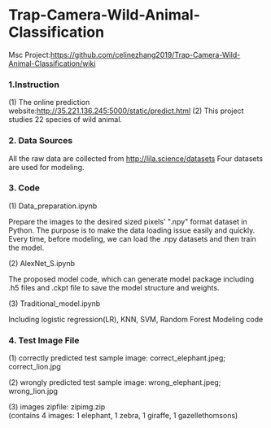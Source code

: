 # Trap-Camera-Wild-Animal-Classification
Msc Project:https://github.com/celinezhang2019/Trap-Camera-Wild-Animal-Classification/wiki

### 1.Instruction

(1) The online prediction website:http://35.221.136.245:5000/static/predict.html
(2) This project studies 22 species of wild animal.









### 2. Data Sources
All the raw data are collected from http://lila.science/datasets
Four datasets are used for modeling.





### 3. Code

(1) Data_preparation.ipynb

Prepare the images to the desired sized pixels' ".npy" format dataset in Python. The purpose is to make the data loading issue easily and quickly. Every time, before modeling, we can load the .npy datasets and then train the model.

(2) AlexNet_S.ipynb

The proposed model code, which can generate model package including .h5 files and .ckpt file to save the model structure and weights.

(3) Traditional_model.ipynb

Including logistic regression(LR), KNN, SVM, Random Forest Modeling code



### 4. Test Image File

(1) correctly predicted test sample image: 
correct_elephant.jpeg; 
correct_lion.jpg 

(2) wrongly predicted test sample image:
wrong_elephant.jpeg; 
wrong_lion.jpg 

(3) images zipfile:
zipimg.zip  
(contains 4 images: 1 elephant, 1 zebra, 1 giraffe, 1 gazellethomsons)

















